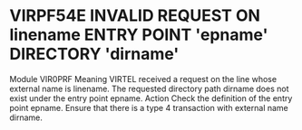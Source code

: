 # VIRPF54E INVALID REQUEST ON linename ENTRY POINT 'epname' DIRECTORY 'dirname'
Module
    VIR0PRF
Meaning
    VIRTEL received a request on the line whose external name is linename. The requested directory path dirname does not exist under the entry point epname.
Action
    Check the definition of the entry point epname. Ensure that there is a type 4 transaction with external name dirname.
